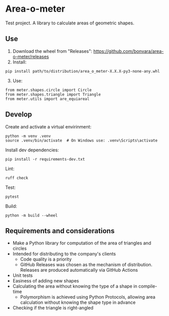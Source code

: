 # Area-o-meter
Test project. A library to calculate areas of geometric shapes.
## Use
1. Download the wheel from "Releases": https://github.com/bonvara/area-o-meter/releases
2. Install:  
```
pip install path/to/distribution/area_o_meter-X.X.X-py3-none-any.whl
```
3. Use:  
```
from meter.shapes.circle import Circle
from meter.shapes.triangle import Triangle
from meter.utils import are_equiareal
```
## Develop
Create and activate a virtual envirinment:
```
python -m venv .venv
source .venv/bin/activate  # On Windows use: .venv\Scripts\activate
```
Install dev dependencies: 
```
pip install -r requirements-dev.txt
```
Lint:  
```
ruff check
```  
Test:  
```
pytest
```  
Build:  
```
python -m build --wheel
```
## Requirements and considerations
- Make a Python library for computation of the area of triangles and circles
- Intended for distributing to the company's clients
    - Code quality is a priority
    - GitHub Releases was chosen as the mechanism of distribution. Releases are produced automatically via GitHub Actions
- Unit tests
- Easiness of adding new shapes
- Calculating the area without knowing the type of a shape in compile-time
    - Polymorphism is achieved using Python Protocols, allowing area calculation without knowing the shape type in advance
- Checking if the triangle is right-angled
